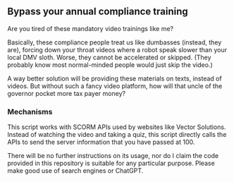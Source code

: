 ## Bypass your annual compliance training

Are you tired of these mandatory video trainings like me? 

Basically, these compliance people treat us like dumbasses (instead, they are),
forcing down your throat videos where a robot speak slower than your local DMV sloth.
Worse, they cannot be accelerated or skipped. (They probably know most normal-minded people would just skip the video.)

A way better solution will be providing these materials on texts, instead of videos. But without such a fancy video platform, how will that uncle of the governor pocket more tax payer money?

### Mechanisms

This script works with SCORM APIs used by websites like Vector Solutions.
Instead of watching the video and taking a quiz, this script directly calls the APIs
to send the server information that you have passed at 100.

There will be no further instructions on its usage, 
nor do I claim the code provided in this repository is suitable for
any particular purpose. 
Please make good use of search engines or ChatGPT.

